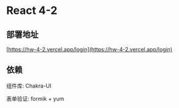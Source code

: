 # React 4-2

## 部署地址

[https://hw-4-2.vercel.app/login](https://hw-4-2.vercel.app/login)

## 依赖

组件库: Chakra-UI

表单验证: formik + yum
